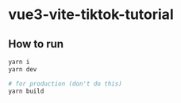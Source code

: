 # vue3-vite-tiktok-tutorial

## How to run

```bash
yarn i
yarn dev

# for production (don't do this)
yarn build
```
